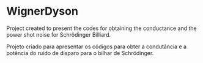 # WignerDyson

Project created to present the codes for obtaining the conductance and the power shot noise for Schrödinger Billiard.

Projeto criado para apresentar os códigos para obter a condutância e a potência do ruído de disparo para o bilhar de Schrödinger.
